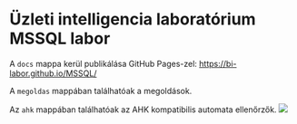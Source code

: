 # Üzleti intelligencia laboratórium MSSQL labor

A `docs` mappa kerül publikálása GitHub Pages-zel: <https://bi-labor.github.io/MSSQL/>

A `megoldas` mappában találhatóak a megoldások.

Az `ahk` mappában találhatóak az AHK kompatibilis automata ellenőrzők. ![](https://github.com/bi-labor/MSSQL/workflows/Build%20Docker%20image%20for%20AHK/badge.svg)
